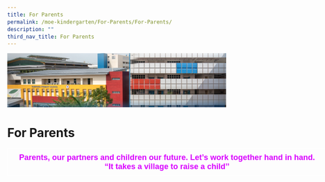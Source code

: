 ```yaml
---
title: For Parents
permalink: /moe-kindergarten/For-Parents/For-Parents/
description: ""
third_nav_title: For Parents
---
```

![](/images/mk%20kindergarten.jpg)

For Parents
===========

<style type="text/css">
.tg  {border-collapse:collapse;border-spacing:0;}
.tg td{border-color:black;border-style:solid;border-width:1px;font-family:Arial, sans-serif;font-size:14px;
  overflow:hidden;padding:10px 5px;word-break:normal;}
.tg th{border-color:black;border-style:solid;border-width:1px;font-family:Arial, sans-serif;font-size:14px;
  font-weight:normal;overflow:hidden;padding:10px 5px;word-break:normal;}
.tg .tg-efvi{border-color:#ffffff;color:#d900ff;font-size:18px;font-weight:bold;text-align:center;vertical-align:top}
</style>
<table class="tg" style="undefined;table-layout: fixed; width: 736px">
<colgroup>
<col style="width: 736px">
</colgroup>
<thead>
  <tr>
    <td class="tg-efvi"><span style="font-weight:bold">Parents, our partners and children our future. Let’s work together hand in hand.</span><br><span style="font-weight:bold;font-style:normal;text-decoration:none">“It takes a village to raise a child’’</span></td>
  </tr>
</thead>
</table>